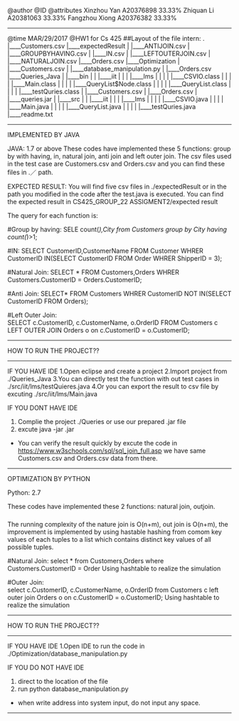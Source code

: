 @author        @ID            @attributes
Xinzhou Yan    A20376898       33.33%
Zhiquan Li     A20381063       33.33%
Fangzhou Xiong A20376382       33.33%
____________________________________________
@time MAR/29/2017
@HW1 for Cs 425
##Layout of the file intern:
.
|____Customers.csv
|____expectedResult
| |____ANTIJOIN.csv
| |____GROUPBYHAVING.csv
| |____IN.csv
| |____LEFTOUTERJOIN.csv
| |____NATURALJOIN.csv
|____Orders.csv
|____Optimization
| |____Customers.csv
| |____database_manipulation.py
| |____Orders.csv
|____Queries_Java
| |____bin
| | |____iit
| | | |____lms
| | | | |____CSVIO.class
| | | | |____Main.class
| | | | |____QueryList$Node.class
| | | | |____QueryList.class
| | | | |____testQuries.class
| |____Customers.csv
| |____Orders.csv
| |____queries.jar
| |____src
| | |____iit
| | | |____lms
| | | | |____CSVIO.java
| | | | |____Main.java
| | | | |____QueryList.java
| | | | |____testQuries.java
|____readme.txt


_______________________________________________
IMPLEMENTED BY JAVA

JAVA: 1.7 or above
These codes have implemented these 5 functions: group by with having, in, natural join, anti join and left outer join.
The csv files used in the test case are Customers.csv and Orders.csv and you can find these files in .／ path.

EXPECTED RESULT:
You will find five csv files in ./expectedResult or in the path you modified in the code after the test.java is executed.
You can find the expected result in CS425_GROUP_22 ASSIGMENT2/expected result


The query for each function is:

#Group by having: 
SELE count(*),City from Customers group by City having count(*)>1;

#IN:
SELECT CustomerID,CustomerName FROM Customer WHRER CustomerID IN(SELECT CustomerID FROM Order WHRER ShipperID = 3);

#Natural Join:
SELECT * FROM Customers,Orders WHRER Customers.CustomerID = Orders.CustomerID;

#Anti Join:
SELECT* FROM Customers WHRER CustomerID NOT IN(SELECT CustomerID FROM Orders);

#Left Outer Join:	
SELECT c.CustomerID, c.CustomerName, o.OrderID FROM Customers c LEFT OUTER JOIN Orders o on c.CustomerID = o.CustomerID;

***********************************************
HOW TO RUN THE PROJECT??
***********************************************
IF YOU HAVE IDE
1.Open eclipse  and create a project
2.Import project from ./Queries_Java
3.You can directly test the function with out test cases in ./src/iit/lms/testQuieres.java
4.Or you can export the result to csv file by excuting ./src/iit/lms/Main.java

IF YOU DONT HAVE IDE
1. Complie the project ./Queries or use our prepared .jar file
2. excute java -jar <filename>.jar

* You can verify the result quickly by excute the code in https://www.w3schools.com/sql/sql_join_full.asp
we have same Customers.csv and Orders.csv data from there.
_______________________________________________
OPTIMIZATION BY PYTHON

Python: 2.7

These codes have implemented these 2 functions: natural join, outjoin.
###
The running complexity of the  nature join is O(n+m), out join is O(n+m), the improvement is implemented by using hastable hashing from comom key values of each tuples to a list which contains distinct key values of all possible tuples.

#Natural Join:
select * from Customers,Orders where Customers.CustomerID = Order
Using hashtable to realize the simulation

#Outer Join:	
select c.CustomerID, c.CustomerName, o.OrderID from Customers c left outer join Orders o on c.CustomerID = o.CustomerID;
Using hashtable to realize the simulation

***********************************************
HOW TO RUN THE PROJECT??
***********************************************
IF YOU HAVE IDE
1.Open IDE to run the code in ./Optimization/database_manipulation.py

IF YOU DO NOT HAVE IDE
1. direct to the location of the file
2. run python database_manipulation.py

* when write address into system input, do not input any space.

_______________________________________________